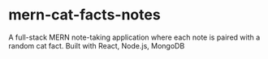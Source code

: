# mern-cat-facts-notes
A full-stack MERN note-taking application where each note is paired with a random cat fact. Built with React, Node.js, MongoDB
